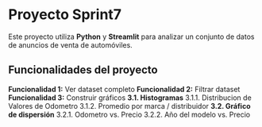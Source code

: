 # Proyecto Sprint7

Este proyecto utiliza **Python** y **Streamlit** para analizar un conjunto de datos de anuncios de venta de automóviles.

## Funcionalidades del proyecto
**Funcionalidad 1:** Ver dataset completo
**Funcionalidad 2:** Filtrar dataset
**Funcionalidad 3:** Construir gráficos
    **3.1. Histogramas**
        3.1.1. Distribucion de Valores de Odometro
        3.1.2. Promedio por marca / distribuidor
    **3.2. Gráfico de dispersión**
        3.2.1. Odometro vs. Precio
        3.2.2. Año del modelo vs. Precio
